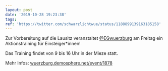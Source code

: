 ```yaml
---
layout: post
date: '2019-10-28 19:23:38'
tags: 
ref: 'https://twitter.com/schwarzlichtwue/status/1188899139163185158'
---
```

Zur Vorbereitung auf die Lausitz veranstaltet [@EGwuerzburg](https://twitter.com/EGwuerzburg) am Freitag ein Aktionstraining für Einsteiger\*innen!

Das Training findet von 9 bis 16 Uhr in der Mieze statt.



Mehr Infos: [wuerzburg.demosphere.net/event/1878](https://wuerzburg.demosphere.net/event/1878)